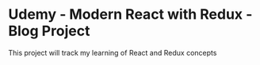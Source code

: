 # Udemy - Modern React with Redux - Blog Project

This project will track my learning of React and Redux concepts 